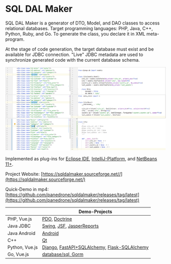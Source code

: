 # SQL DAL Maker

SQL DAL Maker is a generator of DTO, Model, and DAO classes to access relational databases. Target programming
languages: PHP, Java, C++, Python, Ruby, and Go. To generate the class, you declare it in XML meta-program.

At the stage of code generation, the target database must exist and be available for JDBC connection.
"Live" JDBC metadata are used to synchronize generated code with the current database schema.

![SQL DAL Maker](sdm_dj-sa.png)

Implemented as plug-ins
for [Eclipse IDE](http://marketplace.eclipse.org/content/sql-dal-maker), [IntelliJ-Platform](http://plugins.jetbrains.com/plugin/7092),
and [NetBeans 11+](https://github.com/panedrone/sqldalmaker/releases/tag/latest).

Project Website: [https://sqldalmaker.sourceforge.net//](https://sqldalmaker.sourceforge.net/)

Quick-Demo in
mp4: [https://github.com/panedrone/sqldalmaker/releases/tag/latest](https://github.com/panedrone/sqldalmaker/releases/tag/latest)

|                | Demo-Projects                                                                                                                                                                                                                                         |
|----------------|-------------------------------------------------------------------------------------------------------------------------------------------------------------------------------------------------------------------------------------------------------|
| PHP, Vue.js    | [PDO](https://github.com/panedrone/sdm_demo_php_todolist), [Doctrine](https://github.com/panedrone/sdm_demo_todolist_php_doctrine)                                                                                                                    |
| Java JDBC      | [Swing](https://github.com/panedrone/sdm_demo_swing_thesaurus), [JSF](https://github.com/panedrone/sdm_demo_jsf_todolist), [JasperReports](https://github.com/panedrone/sdm_demo_jasper_reports_northwindEF)                                          |
| Java Android   | [Android](https://github.com/panedrone/sdm_demo_android_thesaurus)                                                                                                                                                                                    |
| C++            | [Qt](https://github.com/panedrone/sdm_demo_qt6_thesaurus)                                                                                                                                                                                             |
| Python, Vue.js | [Django](https://github.com/panedrone/sdm_demo_django_todolist_sqlite3), [FastAPI+SQLAlchemy](https://github.com/panedrone/sdm_demo_todolist_fastapi_sqlalchemy), [Flask-SQLAlchemy](https://github.com/panedrone/sdm_demo_flask_sqlalchemy_todolist) |
| Go, Vue.js     | [database/sql, Gorm](https://github.com/panedrone/sdm_demo_todolist_sqlite3_golang)                                                                                                                                                                   |